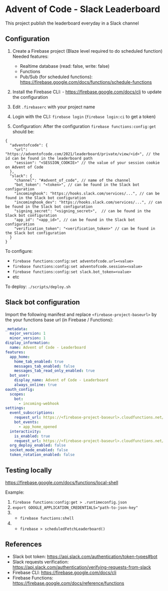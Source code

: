 # Advent of Code - Slack Leaderboard

This project publish the leaderboard everyday in a Slack channel

## Configuration
1. Create a Firebase project (Blaze level required to do scheduled function)
    Needed features:
    - Realtime database (read: false, write: false)
    - Functions
    - Pub/Sub (for scheduled functions): https://firebase.google.com/docs/functions/schedule-functions
  
2. Install the Firebase CLI: - https://firebase.google.com/docs/cli to update the configuration
   
3. Edit `.firebaserc` with your project name
   
4. Login with the CLI: `firebase login` (`firebase login:ci` to get a token)
   
5. Configuration:
   After the configuration `firebase functions:config:get` should be: 
``` (json)
{
  "adventofcode": {
    "url": "https://adventofcode.com/2021/leaderboard/private/view/<id>", // the id can be found in the leaderboard path
    "session": "<SESSION_COOKIE>" // the value of your session cookie on Advent of Code
  },
  "slack": {
    "channel": "#advent_of_code", // name of the channel
    "bot_token": "<token>", // can be found in the Slack bot configuration
    "incominghook": "https://hooks.slack.com/services/...", // can be found in the Slack bot configuration
    "incominghook_dev": "https://hooks.slack.com/services/...", // can be found in the Slack bot configuration
    "signing_secret": "<signing_secret>",  // can be found in the Slack bot configuration
    "app_id": "<app_id>", // can be found in the Slack bot configuration
    "verification_token": "<verification_token>" // can be found in the Slack bot configuration
  }
}
```
   To configure:
   - `firebase functions:config:set adventofcode.url=<value>`
   - `firebase functions:config:set adventofcode.session=<value>`
   - `firebase functions:config:set slack.bot_token=<value>`
   - etc 

To deploy:
`./scripts/deploy.sh`

## Slack bot configuration
Import the following manifest and replace `<firebase-project-baseurl>` by the your functions base url (in Firebase / Functions): 
``` yaml
_metadata:
  major_version: 1
  minor_version: 1
display_information:
  name: Advent of Code - Leaderboard
features:
  app_home:
    home_tab_enabled: true
    messages_tab_enabled: false
    messages_tab_read_only_enabled: true
  bot_user:
    display_name: Advent of Code - Leaderboard
    always_online: true
oauth_config:
  scopes:
    bot:
      - incoming-webhook
settings:
  event_subscriptions:
    request_url: https://<firebase-project-baseurl>.cloudfunctions.net/slackEvents
    bot_events:
      - app_home_opened
  interactivity:
    is_enabled: true
    request_url: https://<firebase-project-baseurl>.cloudfunctions.net/slackPayloads
  org_deploy_enabled: false
  socket_mode_enabled: false
  token_rotation_enabled: false

```

## Testing locally

https://firebase.google.com/docs/functions/local-shell

Example: 
1. `firebase functions:config:get > .runtimeconfig.json`
2. `export GOOGLE_APPLICATION_CREDENTIALS="path-to-json-key"`
3. - `firebase functions:shell`
4. - `firebase > scheduledFetchLeaderboard()`

## References

- Slack bot token: https://api.slack.com/authentication/token-types#bot
- Slack requests verification: https://api.slack.com/authentication/verifying-requests-from-slack
-  Firebase CLI: https://firebase.google.com/docs/cli
-  Firebase Functions: https://firebase.google.com/docs/reference/functions